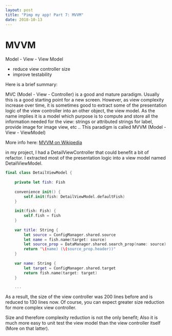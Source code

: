 ```yaml
---
layout: post
title: "Pimp my app! Part 7: MVVM"
date: 2018-10-13
---
```


# MVVM

Model - View - View Model

- reduce view controller size
- improve testability

Here is a brief summary:

MVC (Model - View - Controller) is a good and mature paradigm. Usually this is a good starting point for a new screen.
However, as view complexity increase over time, it is sometimes good to extract some of the presentation logic of the view controller into an other object, the view model. 
As the name implies it is a model which purpose is to compute and store all the information needed for the view: 
strings or attributed strings for label, provide image for image view, etc ..
This paradigm is called MVVM (Model - View - ViewModel)

More info here: [MVVM on Wikipedia](https://en.wikipedia.org/wiki/Model%E2%80%93view%E2%80%93viewmodel)

in my project, I had a DetailViewController that could benefit a bit of refactor. I extracted most of the presentation logic into a view model named DetailViewModel.

```swift
final class DetailViewModel {
    
    private let fish: Fish
    
    convenience init() {
        self.init(fish: DetailViewModel.defaultFish)
    }
    
    init(fish: Fish) {
        self.fish = fish
    }
    
    var title: String {
        let source = ConfigManager.shared.source
        let name = fish.name(target: source)
        let source_prop = DataManager.shared.search_prop(name: source)!
        return "\(name) (\(source_prop.header))"
    }
    
    var name: String {
        let target = ConfigManager.shared.target
        return fish.name(target: target)
    }

    ...
```

As a result, the size of the view controller was 200 lines before and is reduced to 130 lines now. Of course, you can expect greater size reduction for more complex view controller.

Size and therefore complexity reduction is not the only benefit; Also it is much more easy to unit test the view model than the view controller itself (More on that latter).

